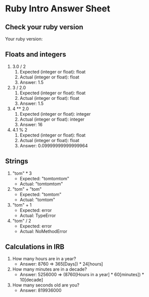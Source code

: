 # Ruby Intro Answer Sheet

## Check your ruby version
Your ruby version:

## Floats and integers
1. 3.0 / 2
    1. Expected (integer or float): float
    2. Actual (integer or float): float
    3. Answer: 1.5
2. 3 / 2.0
    1. Expected (integer or float): float   
    2. Actual (integer or float): float
    3. Answer: 1.5
3. 4 ** 2.0
    1. Expected (integer or float): integer
    2. Actual (integer or float): integer
    3. Answer: 16
4. 4.1 % 2
    1. Expected (integer or float): float      
    2. Actual (integer or float): float
    3. Answer: 0.09999999999999964

## Strings
1. "tom" * 3
    * Expected: "tomtomtom"            
    * Actual: "tomtomtom"
2. "tom" + "tom"
    * Expected: "tomtom"  
    * Actual: "tomtom"
3. "tom" + 1
    * Expected: error
    * Actual: TypeError
4. "tom" / 2
    * Expected: error    
    * Actual: NoMethodError

## Calculations in IRB
1. How many hours are in a year?
    * Answer: 8760  => 365[Days]) * 24[hours]
2. How many minutes are in a decade?
    * Answer: 5256000  => (8760[Hours in a year] * 60[minutes]) * 10[decade]
3. How many seconds old are you?
    * Answer: 819936000
